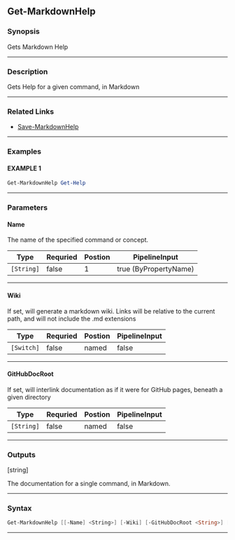 
Get-MarkdownHelp
----------------
### Synopsis
Gets Markdown Help

---
### Description

Gets Help for a given command, in Markdown

---
### Related Links
* [Save-MarkdownHelp](docs/Save-MarkdownHelp.md)
---
### Examples
#### EXAMPLE 1
```PowerShell
Get-MarkdownHelp Get-Help
```

---
### Parameters
#### **Name**

The name of the specified command or concept.



|Type          |Requried|Postion|PipelineInput        |
|--------------|--------|-------|---------------------|
|```[String]```|false   |1      |true (ByPropertyName)|
---
#### **Wiki**

If set, will generate a markdown wiki.  Links will be relative to the current path, and will not include the .md extensions



|Type          |Requried|Postion|PipelineInput|
|--------------|--------|-------|-------------|
|```[Switch]```|false   |named  |false        |
---
#### **GitHubDocRoot**

If set, will interlink documentation as if it were for GitHub pages, beneath a given directory



|Type          |Requried|Postion|PipelineInput|
|--------------|--------|-------|-------------|
|```[String]```|false   |named  |false        |
---
### Outputs
[string]

The documentation for a single command, in Markdown.


---
### Syntax
```PowerShell
Get-MarkdownHelp [[-Name] <String>] [-Wiki] [-GitHubDocRoot <String>] [<CommonParameters>]
```
---


